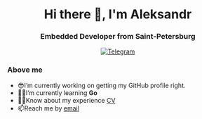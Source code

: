 <div id="header" align="center">
  <h1>Hi there 👋, I'm Aleksandr</h1>
  <h3>Embedded Developer from Saint-Petersburg</h3>
</div>

<div id="social" align="center">
  <a href="http://t.me/aleksandrkajl">
    <img src="https://img.shields.io/badge/Telegram-blue?style=for-the-badge&logo=telegram&logoColor=black" alt="Telegram"/>
  </a>
</div>

### Above me
- 😎I’m currently working on getting my GitHub profile right.
- 🐱‍👤I’m currently learning **Go**
- 🐱‍💻Know about my experience [CV](https://krasnoyarsk.hh.ru/applicant/resumes/view?resume=e60e4fedff08f102cb0039ed1f724c6554444b)
- 📫Reach me by [email](mailto:kajlaleksandr1986@gmail.com)
<!--
**AleksandrKajl/AleksandrKajl** is a ✨ _special_ ✨ repository because its `README.md` (this file) appears on your GitHub profile.

Here are some ideas to get you started:

- 🔭 I’m currently working on ...
- 🌱 I’m currently learning ...
- 👯 I’m looking to collaborate on ...
- 🤔 I’m looking for help with ...
- 💬 Ask me about ...
- 📫 How to reach me: ...
- 😄 Pronouns: ...
- ⚡ Fun fact: ...
-->

